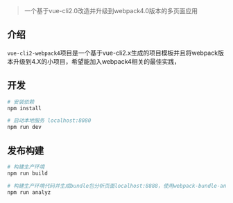 > 一个基于vue-cli2.0改造并升级到webpack4.0版本的多页面应用

## 介绍

`vue-cli2-webpack4`项目是一个基于vue-cli2.x生成的项目模板并且将webpack版本升级到4.X的小项目，希望能加入webpack4相关的最佳实践，

## 开发

``` bash
# 安装依赖
npm install

# 启动本地服务 localhost:8080
npm run dev
```

## 发布构建

``` bash
# 构建生产环境
npm run build

# 构建生产环境代码并生成bundle包分析页面localhost:8888，使用webpack-bundle-analyzer插件
npm run analyz
```


